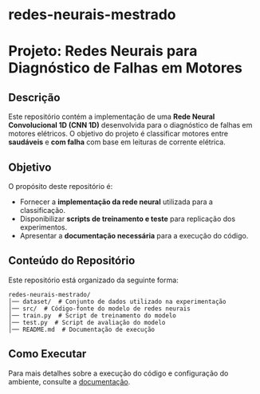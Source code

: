 # redes-neurais-mestrado
# **Projeto: Redes Neurais para Diagnóstico de Falhas em Motores**

## **Descrição**
Este repositório contém a implementação de uma **Rede Neural Convolucional 1D (CNN 1D)** desenvolvida para o diagnóstico de falhas em motores elétricos. O objetivo do projeto é classificar motores entre **saudáveis** e **com falha** com base em leituras de corrente elétrica.

## **Objetivo**
O propósito deste repositório é:
- Fornecer a **implementação da rede neural** utilizada para a classificação.
- Disponibilizar **scripts de treinamento e teste** para replicação dos experimentos.
- Apresentar a **documentação necessária** para a execução do código.

## **Conteúdo do Repositório**
Este repositório está organizado da seguinte forma:
```
redes-neurais-mestrado/
│── dataset/  # Conjunto de dados utilizado na experimentação
│── src/  # Código-fonte do modelo de redes neurais
│── train.py  # Script de treinamento do modelo
│── test.py  # Script de avaliação do modelo
│── README.md  # Documentação de execução
```

## **Como Executar**
Para mais detalhes sobre a execução do código e configuração do ambiente, consulte a [documentação](./README.md).

